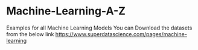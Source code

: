 # Machine-Learning-A-Z
Examples for all Machine Learning Models 
You can Download the datasets from the below link
https://www.superdatascience.com/pages/machine-learning
